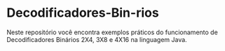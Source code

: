 # Decodificadores-Bin-rios
Neste repositório você encontra exemplos práticos do funcionamento de Decodificadores Binários 2X4, 3X8 e 4X16 na linguagem Java.
